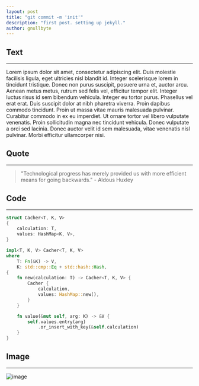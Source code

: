 ```yaml
---
layout: post
title: "git commit -m 'init'"
description: "first post. setting up jekyll."
author: gnullbyte
---
```

## Text
---
Lorem ipsum dolor sit amet, consectetur adipiscing elit. Duis molestie 
facilisis ligula, eget ultricies nisl blandit id. Integer scelerisque 
lorem in tincidunt tristique. Donec non purus suscipit, posuere urna et, 
auctor arcu. Aenean metus metus, rutrum sed felis vel, efficitur tempor 
elit. Integer luctus risus id sem bibendum vehicula. Integer eu tortor 
purus. Phasellus vel erat erat. Duis suscipit dolor at nibh pharetra 
viverra. Proin dapibus commodo tincidunt. Proin ut massa vitae mauris 
malesuada pulvinar. Curabitur commodo in ex eu imperdiet. Ut ornare 
tortor vel libero vulputate venenatis. Proin sollicitudin magna nec 
tincidunt vehicula. Donec vulputate a orci sed lacinia. Donec auctor 
velit id sem malesuada, vitae venenatis nisl pulvinar. Morbi efficitur 
ullamcorper nisi.

## Quote
---
> "Technological progress has merely provided us with more efficient means for going backwards." - Aldous Huxley

## Code
---
```rust
struct Cacher<T, K, V>
{
    calculation: T,
    values: HashMap<K, V>,
}

impl<T, K, V> Cacher<T, K, V>
where
    T: Fn(&K) -> V,
    K: std::cmp::Eq + std::hash::Hash,
{
    fn new(calculation: T) -> Cacher<T, K, V> {
        Cacher {
            calculation,
            values: HashMap::new(),
        }
    }

    fn value(&mut self, arg: K) -> &V {
        self.values.entry(arg)
            .or_insert_with_key(&self.calculation)
    }
}
```

## Image
---
![image]({{site.url}}/assets/img/rtfm.jpg)
